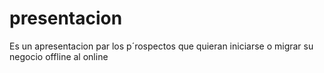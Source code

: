 # presentacion
Es un apresentacion par los p´rospectos que quieran iniciarse o migrar su negocio offline al online

